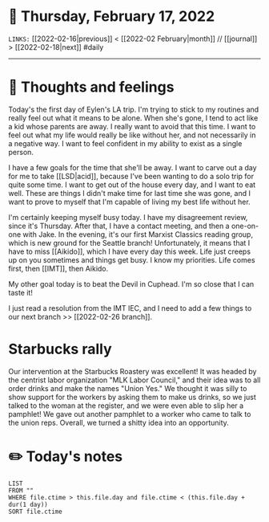 # 📅 Thursday, February 17, 2022
`LINKS:` [[2022-02-16|previous]] < [[2022-02 February|month]] // [[journal]] > [[2022-02-18|next]] 
#daily

---
# 💭 Thoughts and feelings
Today's the first day of Eylen's LA trip. I'm trying to stick to my routines and really feel out what it means to be alone. When she's gone, I tend to act like a kid whose parents are away. I really want to avoid that this time. I want to feel out what my life would really be like without her, and not necessarily in a negative way. I want to feel confident in my ability to exist as a single person. 

I have a few goals for the time that she'll be away. I want to carve out a day for me to take [[LSD|acid]], because I've been wanting to do a solo trip for quite some time. I want to get out of the house every day, and I want to eat well. These are things I didn't make time for last time she was gone, and I want to prove to myself that I'm capable of living my best life without her. 

I'm certainly keeping myself busy today. I have my disagreement review, since it's Thursday. After that, I have a contact meeting, and then a one-on-one with Jake. In the evening, it's our first Marxist Classics reading group, which is new ground for the Seattle branch! Unfortunately, it means that I have to miss [[Aikido]], which I have every day this week. Life just creeps up on you sometimes and things get busy. I know my priorities. Life comes first, then [[IMT]], then Aikido. 

My other goal today is to beat the Devil in Cuphead. I'm so close that I can taste it!

I just read a resolution from the IMT IEC, and I need to add a few things to our next branch >> [[2022-02-26 branch]]. 

# Starbucks rally
Our intervention at the Starbucks Roastery was excellent! It was headed by the centrist labor organization "MLK Labor Council," and their idea was to all order drinks and make the names "Union Yes." We thought it was silly to show support for the workers by asking them to make us drinks, so we just talked to the woman at the register, and we were even able to slip her a pamphlet! We gave out another pamphlet to a worker who came to talk to the union reps. Overall, we turned a shitty idea into an opportunity. 

# ✏️ Today's notes
```dataview
LIST 
FROM ""
WHERE file.ctime > this.file.day and file.ctime < (this.file.day + dur(1 day))
SORT file.ctime
```
